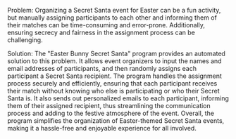 Problem:
Organizing a Secret Santa event for Easter can be a fun activity, but manually assigning participants to each other and informing them of their matches can be time-consuming and error-prone. Additionally, ensuring secrecy and fairness in the assignment process can be challenging.

Solution:
The "Easter Bunny Secret Santa" program provides an automated solution to this problem. It allows event organizers to input the names and email addresses of participants, and then randomly assigns each participant a Secret Santa recipient. The program handles the assignment process securely and efficiently, ensuring that each participant receives their match without knowing who else is participating or who their Secret Santa is. It also sends out personalized emails to each participant, informing them of their assigned recipient, thus streamlining the communication process and adding to the festive atmosphere of the event. Overall, the program simplifies the organization of Easter-themed Secret Santa events, making it a hassle-free and enjoyable experience for all involved.
